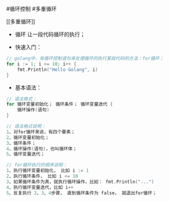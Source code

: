 #循环控制
#多重循环


[[多重循环]]

* 循环
让一段代码循环的执行；

* 快速入门：

```go
// golang中，有循环控制语句来处理循环的执行某段代码的方法：for循环；
for i := 1; i <= 10; i++ {
	fmt.Println("Hello Golang", i)
}
```

* 基本语法：

```go
// 语法格式：
for 循环变量初始化； 循环条件； 循环变量迭代 {
	循环操作(语句)
}

// 语法格式说明：
1、对for循环来说，有四个要素；
2、循环变量初始化；
3、循环条件；
4、循环操作(语句)，也叫循环体；
5、循环变量迭代；

// for循环执行的顺序说明：
1、执行循环变量初始化， 比如 i := 1
2、执行循环条件， 比如 i <= 10
3、如果循环条件为真，就执行循环操作，比如： fmt.Println("...")
4、执行循环变量迭代，比如 i++
5、反复执行 2、3、4步骤， 直到循环条件为 false， 就退出for循环；
```

